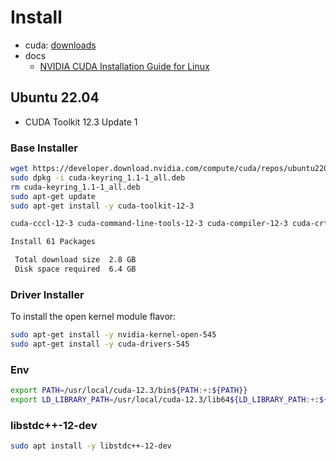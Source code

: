 # Install

- cuda: [downloads](https://developer.nvidia.com/cuda-downloads)
- docs
  - [NVIDIA CUDA Installation Guide for Linux](https://docs.nvidia.com/cuda/cuda-installation-guide-linux)

## Ubuntu 22.04

- CUDA Toolkit 12.3 Update 1

### Base Installer

```bash
wget https://developer.download.nvidia.com/compute/cuda/repos/ubuntu2204/x86_64/cuda-keyring_1.1-1_all.deb
sudo dpkg -i cuda-keyring_1.1-1_all.deb
rm cuda-keyring_1.1-1_all.deb
sudo apt-get update
sudo apt-get install -y cuda-toolkit-12-3
```

```bash
cuda-cccl-12-3 cuda-command-line-tools-12-3 cuda-compiler-12-3 cuda-crt-12-3 cuda-cudart-12-3 cuda-cudart-dev-12-3 cuda-cuobjdump-12-3 cuda-cupti-12-3 cuda-cupti-dev-12-3 cuda-cuxxfilt-12-3 cuda-documentation-12-3 cuda-driver-dev-12-3 cuda-gdb-12-3 cuda-libraries-12-3 cuda-libraries-dev-12-3 cuda-nsight-12-3 cuda-nsight-compute-12-3 cuda-nsight-systems-12-3 cuda-nvcc-12-3 cuda-nvdisasm-12-3 cuda-nvml-dev-12-3 cuda-nvprof-12-3 cuda-nvprune-12-3 cuda-nvrtc-12-3 cuda-nvrtc-dev-12-3 cuda-nvtx-12-3 cuda-nvvm-12-3 cuda-nvvp-12-3 cuda-opencl-12-3 cuda-opencl-dev-12-3 cuda-profiler-api-12-3 cuda-sanitizer-12-3 cuda-toolkit-12-3 cuda-toolkit-12-3-config-common cuda-toolkit-12-config-common cuda-toolkit-config-common cuda-tools-12-3 cuda-visual-tools-12-3 default-jre gds-tools-12-3 libcublas-12-3 libcublas-dev-12-3 libcufft-12-3 libcufft-dev-12-3 libcufile-12-3 libcufile-dev-12-3 libcurand-12-3 libcurand-dev-12-3 libcusolver-12-3 libcusolver-dev-12-3 libcusparse-12-3 libcusparse-dev-12-3 libnpp-12-3 libnpp-dev-12-3 libnvjitlink-12-3 libnvjitlink-dev-12-3 libnvjpeg-12-3 libnvjpeg-dev-12-3 libtinfo5 nsight-compute-2023.3.1 nsight-systems-2023.3.3
```

```bash
Install 61 Packages

 Total download size  2.8 GB
 Disk space required  6.4 GB
```

### Driver Installer

To install the open kernel module flavor:

```bash
sudo apt-get install -y nvidia-kernel-open-545
sudo apt-get install -y cuda-drivers-545
```

### Env

```bash
export PATH=/usr/local/cuda-12.3/bin${PATH:+:${PATH}}
export LD_LIBRARY_PATH=/usr/local/cuda-12.3/lib64${LD_LIBRARY_PATH:+:${LD_LIBRARY_PATH}}
```

### libstdc++-12-dev

```bash
sudo apt install -y libstdc++-12-dev
```


